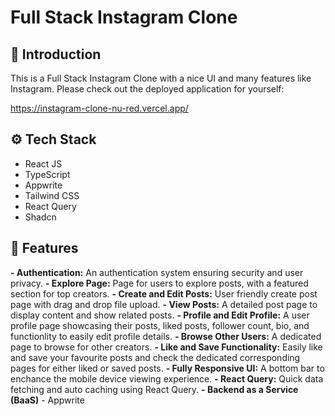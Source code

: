 # Full Stack Instagram Clone

## 🤖 Introduction

This is a Full Stack Instagram Clone with a nice UI and many features like Instagram.
Please check out the deployed application for yourself:

https://instagram-clone-nu-red.vercel.app/

## ⚙️ Tech Stack

- React JS
- TypeScript
- Appwrite
- Tailwind CSS
- React Query
- Shadcn

## 🔋 Features

**- Authentication:** An authentication system ensuring security and user privacy.
**- Explore Page:** Page for users to explore posts, with a featured section for top creators.
**- Create and Edit Posts:** User friendly create post page with drag and drop file upload.
**- View Posts:** A detailed post page to display content and show related posts.
**- Profile and Edit Profile:** A user profile page showcasing their posts, liked posts, follower count, bio, and functionlity to easily edit profile details.
**- Browse Other Users:** A dedicated page to browse for other creators.
**- Like and Save Functionality:** Easily like and save your favourite posts and check the dedicated corresponding pages for either liked or saved posts.
**- Fully Responsive UI:** A bottom bar to enchance the mobile device viewing experience.
**- React Query:** Quick data fetching and auto caching using React Query.
**- Backend as a Service (BaaS)** - Appwrite
